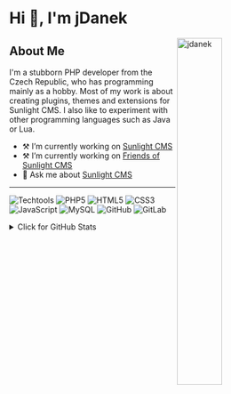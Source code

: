 # Hi 👋, I'm jDanek

<a href="https://github.com/ryo-ma/github-profile-trophy"><img align="right" width="40%" src="https://github-profile-trophy.vercel.app/?username=jdanek&row=2&column=3" alt="jdanek" /></a>

## About Me
I'm a stubborn PHP developer from the Czech Republic, who has programming mainly as a hobby. Most of my work is about creating plugins, themes and extensions for Sunlight CMS. I also like to experiment with other programming languages such as Java or Lua.

 - :hammer_and_pick: I’m currently working on [Sunlight CMS](https://github.com/sunlight-cms/sunlight-cms)
 - :hammer_and_pick: I’m currently working on [Friends of Sunlight CMS](https://github.com/friends-of-sunlight-cms)
 - :speech_balloon: Ask me about [Sunlight CMS](https://github.com/sunlight-cms/sunlight-cms)

---
![Techtools](https://img.shields.io/badge/-Tech%20%26%20tools%3A-005571?style=flat-square)
![PHP5](https://img.shields.io/badge/-PHP%205.3%2B-474A8A?style=flat-square&logo=php&logoColor=white)
![HTML5](https://img.shields.io/badge/-HTML5-e34f26?style=flat-square&logo=html5&logoColor=white)
![CSS3](https://img.shields.io/badge/-CSS3-1572B6?style=flat-square&logo=css3)
![JavaScript](https://img.shields.io/badge/-JavaScript-black?style=flat-square&logo=javascript)
![MySQL](https://img.shields.io/badge/-MySQL-black?style=flat-square&logo=mysql)
![GitHub](https://img.shields.io/badge/-GitHub-181717?style=flat-square&logo=github)
![GitLab](https://img.shields.io/badge/-GitLab-fca326?style=flat-square&logo=gitlab)

<details>
<summary>Click for GitHub Stats</summary>
<p align="center">
    <img height="137px" alt="GitHub Stats" src="https://github-readme-stats.vercel.app/api?username=jdanek&hide_title=true&hide_border=true&show_icons=true&include_all_commits=true&count_private=true&line_height=21&text_color=555&icon_color=000">
    &nbsp;<img height="137px" alt="Top Language" src="https://github-readme-stats.vercel.app/api/top-langs/?username=jdanek&hide=html&hide_title=true&hide_border=true&layout=compact&langs_count=7&text_color=555&icon_color=000">
</p>
</details>

